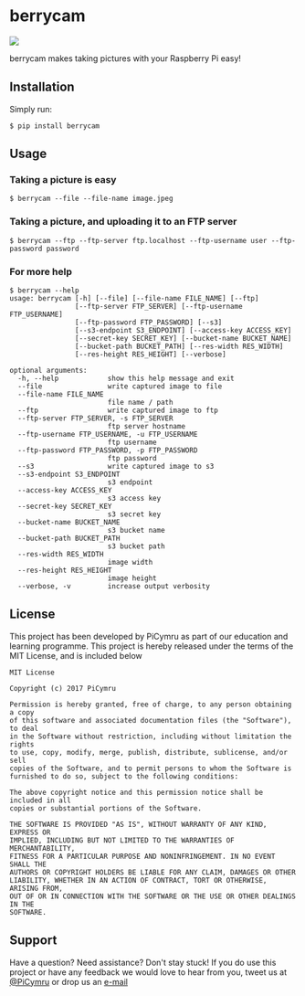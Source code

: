 # berrycam

![](http://picymru.objects-us-west-1.dream.io/branding/berrycam/logo_small.png)

berrycam makes taking pictures with your Raspberry Pi easy!


## Installation

Simply run:

    $ pip install berrycam


## Usage

### Taking a picture is easy

    $ berrycam --file --file-name image.jpeg

### Taking a picture, and uploading it to an FTP server

    $ berrycam --ftp --ftp-server ftp.localhost --ftp-username user --ftp-password password

### For more help

	$ berrycam --help
	usage: berrycam [-h] [--file] [--file-name FILE_NAME] [--ftp]
	                [--ftp-server FTP_SERVER] [--ftp-username FTP_USERNAME]
	                [--ftp-password FTP_PASSWORD] [--s3]
	                [--s3-endpoint S3_ENDPOINT] [--access-key ACCESS_KEY]
	                [--secret-key SECRET_KEY] [--bucket-name BUCKET_NAME]
	                [--bucket-path BUCKET_PATH] [--res-width RES_WIDTH]
	                [--res-height RES_HEIGHT] [--verbose]

	optional arguments:
	  -h, --help            show this help message and exit
	  --file                write captured image to file
	  --file-name FILE_NAME
	                        file name / path
	  --ftp                 write captured image to ftp
	  --ftp-server FTP_SERVER, -s FTP_SERVER
	                        ftp server hostname
	  --ftp-username FTP_USERNAME, -u FTP_USERNAME
	                        ftp username
	  --ftp-password FTP_PASSWORD, -p FTP_PASSWORD
	                        ftp password
	  --s3                  write captured image to s3
	  --s3-endpoint S3_ENDPOINT
	                        s3 endpoint
	  --access-key ACCESS_KEY
	                        s3 access key
	  --secret-key SECRET_KEY
	                        s3 secret key
	  --bucket-name BUCKET_NAME
	                        s3 bucket name
	  --bucket-path BUCKET_PATH
	                        s3 bucket path
	  --res-width RES_WIDTH
	                        image width
	  --res-height RES_HEIGHT
	                        image height
	  --verbose, -v         increase output verbosity

## License

This project has been developed by PiCymru as part of our education and learning programme. This project is hereby released under the terms of the MIT License, and is included below

	MIT License

	Copyright (c) 2017 PiCymru

	Permission is hereby granted, free of charge, to any person obtaining a copy
	of this software and associated documentation files (the "Software"), to deal
	in the Software without restriction, including without limitation the rights
	to use, copy, modify, merge, publish, distribute, sublicense, and/or sell
	copies of the Software, and to permit persons to whom the Software is
	furnished to do so, subject to the following conditions:

	The above copyright notice and this permission notice shall be included in all
	copies or substantial portions of the Software.

	THE SOFTWARE IS PROVIDED "AS IS", WITHOUT WARRANTY OF ANY KIND, EXPRESS OR
	IMPLIED, INCLUDING BUT NOT LIMITED TO THE WARRANTIES OF MERCHANTABILITY,
	FITNESS FOR A PARTICULAR PURPOSE AND NONINFRINGEMENT. IN NO EVENT SHALL THE
	AUTHORS OR COPYRIGHT HOLDERS BE LIABLE FOR ANY CLAIM, DAMAGES OR OTHER
	LIABILITY, WHETHER IN AN ACTION OF CONTRACT, TORT OR OTHERWISE, ARISING FROM,
	OUT OF OR IN CONNECTION WITH THE SOFTWARE OR THE USE OR OTHER DEALINGS IN THE
	SOFTWARE.

## Support

Have a question? Need assistance? Don't stay stuck! If you do use this project or have any feedback we would love to hear from you, tweet us at [@PiCymru](https://twitter.com/PiCymru) or drop us an [e-mail](mailto:hello@picymru.org.uk)
